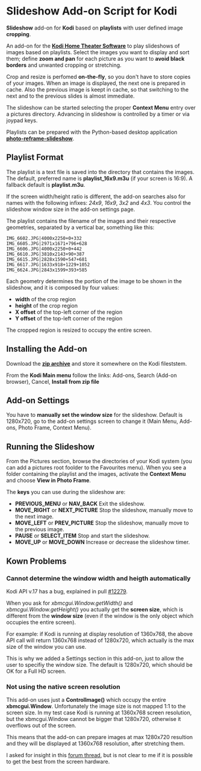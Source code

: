 # Slideshow Add-on Script for Kodi

**Slideshow** add-on for **Kodi** based on **playlists** with user defined image **cropping**.

An add-on for the
**[Kodi Home Theater Software](https://kodi.tv/)**
to play slideshows of images based on playlists. Select the 
images you want to display and sort them; define **zoom and 
pan** for each picture as you want to **avoid black borders** 
and unwanted cropping or stretching.

Crop and resize is perfomed **on-the-fly**, so you don't have to 
store copies of your images. When an image is displayed, the 
next one is prepared in cache. Also the previous image is keept 
in cache, so that switching to the next and to the previous 
slides is almost immediate.

The slideshow can be started selecting the proper **Context 
Menu** entry over a pictures directory. Advancing in slideshow 
is controlled by a timer or via joypad keys.

Playlists can be prepared with the Python-based desktop 
application
**[photo-reframe-slideshow](https://github.com/RigacciOrg/photo-reframe-slideshow)**.

## Playlist Format

The playlist is a text file is saved into the directory that 
contains the images. The default, preferred name is 
**playlist_16x9.m3u** (if your screen is 16:9). A fallback 
default is **playlist.m3u**.

If the screen width/height ratio is different,
the add-on searches also for names with the following
infixes: *24x9*, *16x9*, *3x2* and *4x3*.
You control the slideshow window size in the add-on
settings page.

The playlist contains the filename of the images and their 
respective geometries, separated by a vertical bar, something 
like this:

```
IMG_6602.JPG|4000x2250+0+332
IMG_6605.JPG|2971x1671+796+628
IMG_6606.JPG|4000x2250+0+442
IMG_6610.JPG|3810x2143+90+387
IMG_6615.JPG|2828x1590+547+681
IMG_6617.JPG|1633x918+1229+1052
IMG_6624.JPG|2843x1599+393+585
```

Each geometry determines the portion of the image to be shown in 
the slideshow, and it is composed by four values:

* **width** of the crop region
* **height** of the crop region
* **X offset** of the top-left corner of the region
* **Y offset** of the top-left corner of the region

The cropped region is resized to occupy the entire screen.

## Installing the Add-on

Download the
**[zip archive](https://github.com/RigacciOrg/script.picture.photo-frame/archive/master.zip)**
and store it somewhere on the Kodi fileststem.

From the **Kodi Main menu** follow the links:
Add-ons, Search (Add-on browser), Cancel, **Install from zip file**

## Add-on Settings

You have to **manually set the window size** for the slideshow. 
Default is 1280x720, go to the add-on settings screen to change 
it (Main Menu, Add-ons, Photo Frame, Context Menu).

## Running the Slideshow

From the Pictures section, browse the directories of your Kodi 
system (you can add a pictures root foolder to the Favourites 
menu). When you see a folder containing the playlist and the 
images, activate the **Context Menu** and choose **View in Photo 
Frame**.

The **keys** you can use during the slideshow are:

* **PREVIOUS_MENU** or **NAV_BACK** Exit the slideshow.
* **MOVE_RIGHT** or **NEXT_PICTURE** Stop the slideshow, manually move to the next image.
* **MOVE_LEFT** or **PREV_PICTURE** Stop the slideshow, manually move to the previous image.
* **PAUSE** or **SELECT_ITEM** Stop and start the slideshow.
* **MOVE_UP** or **MOVE_DOWN** Increase or decrease the slideshow timer.

## Kown Problems

### Cannot determine the window width and heigth automatically

Kodi API v.17 has a bug, explained in pull
[#12279](https://github.com/xbmc/xbmc/pull/12279).

When you ask for *xbmcgui.Window.getWidth()* and 
*xbmcgui.Window.getHeight()* you actually get the **screen 
size**, which is different from the **window size** (even if the 
window is the only object which occupies the entire screen).

For example: if Kodi is running at display resolution of 
1360x768, the above API call will return 1360x768 instead of 
1280x720, which actually is the max size of the window you can 
use.

This is why we added a Settings section in this add-on, just to 
allow the user to specifiy the window size. The default is 
1280x720, which should be OK for a Full HD screen.

### Not using the native screen resolution

This add-on uses just a **ControlImage()** which occupy the 
entire **xbmcgui.Window**. Unfortunately the image size is not 
mapped 1:1 to the screen size. In my test case Kodi is running 
at 1360x768 screen resolution, but the xbmcgui.Window cannot be 
bigger that 1280x720, otherwise it overflows out of the screen.

This means that the add-on can prepare images at max 1280x720 
resultion and they will be displayed at 1360x768 resolution, 
after stretching them.

I asked for insight in this
[forum thread](https://forum.kodi.tv/showthread.php?tid=346640),
but is not clear to me if it is possible to get the best from 
the screen hardware.
